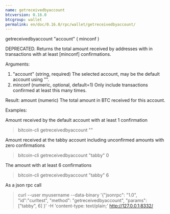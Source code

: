 ```yaml
---
name: getreceivedbyaccount
btcversion: 0.16.0
btcgroup: wallet
permalink: en/doc/0.16.0/rpc/wallet/getreceivedbyaccount/
---
```


getreceivedbyaccount "account" ( minconf )

DEPRECATED. Returns the total amount received by addresses with <account> in transactions with at least [minconf] confirmations.

Arguments:
1. "account"      (string, required) The selected account, may be the default account using "".
2. minconf          (numeric, optional, default=1) Only include transactions confirmed at least this many times.

Result:
amount              (numeric) The total amount in BTC received for this account.

Examples:

Amount received by the default account with at least 1 confirmation
> bitcoin-cli getreceivedbyaccount ""

Amount received at the tabby account including unconfirmed amounts with zero confirmations
> bitcoin-cli getreceivedbyaccount "tabby" 0

The amount with at least 6 confirmations
> bitcoin-cli getreceivedbyaccount "tabby" 6

As a json rpc call
> curl --user myusername --data-binary '{"jsonrpc": "1.0", "id":"curltest", "method": "getreceivedbyaccount", "params": ["tabby", 6] }' -H 'content-type: text/plain;' http://127.0.0.1:8332/


